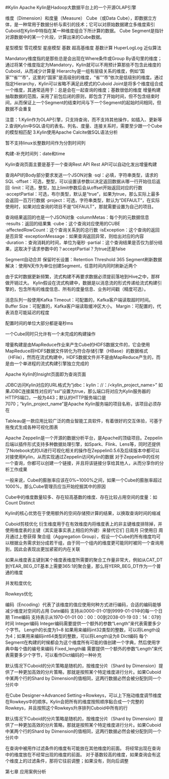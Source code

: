#Kylin
Apache Kylin是Hadoop大数据平台上的一个开源OLAP引擎

维度（Dimension）和度量（Measure）
Cube（或Data Cube），即数据立方体，是一种常用于数据分析与索引的技术；它可以对原始数据建立多维度索引
Cuboid在Kylin中特指在某一种维度组合下所计算的数据。
Cube Segment是指针对源数据中的某一个片段，计算出来的Cube数据。

星型模型 雪花模型 星座模型
基数
超高基维度
基数计算 HuperLogLog 近似算法

Mandatory维度指的是那些总是会出现在Where条件或Group By语句里的维度；通过将某个维度指定为Mandatory，Kylin就可以不用预计算那些不包含此维度的Cuboid，从而减少计算量
Hierarchy是一组有层级关系的维度，例如“国家”“省”“市”，这里的“国家”是高级别的维度，“省”“市”依次是低级别的维度。通过指定Hierarchy，Kylin可以省略不满足此模式的Cuboid
Joint是将多个维度组合成一个维度，其通常适用于：总是会在一起查询的维度；基数很低的维度
增量构建抽取数据的范围，采用了前包后闭的原则，即包含了开始时间，但不包含结束时间，从而保证上一个Segment的结束时间与下一个Segment的起始时间相同，但数据不会重复

注意：1.Kylin作为OLAP引擎，只支持查询，而不支持其他操作，如插入、更新等
2.查询Kylin中SQL语句的表名、列名、度量、连接关系时，需要至少跟一个Cube的模型相匹配
3.Kylin使用Apache Calcite做SQL语法分析

暂不支持linux长整数时间作为分割时间列

构建-补充时间列：date和time

Kylin查询页面主要是基于一个查询Rest API
Rest API可以自动化发出增量构建

查询API的Body部分要求发送一个JSON对象
·sql：必填，字符串类型，请求的SQL
·offset：可选，整型，可以设置该参数以决定返回数据从哪一行开始往后返回
·limit：可选，整型，加上limit参数后会从offset开始返回对应的行数
·acceptPartial：可选，布尔类型，默认是“true”，如果为true，那么实际上最多会返回一百万行数据
·project：可选，字符串类型，默认为“DEFAULT”，在实际使用时，如果对应查询的项目不是“DEFAULT”，那就需要设置为自己的项目。

查询结果返回的也是一个JSON对象
·columnMetas：每个列的元数据信息
·results：返回的结果集
·cube：这个查询对应使用的CUBE
·affectedRowCount：这个查询关系到的总行数
·isException：这个查询的返回是否异常
·exceptionMessage：如果查询返回异常，则给出对应的内容
·duration：查询消耗的时间，单位为毫秒
·partial：这个查询结果是否仅为部分结果，这取决于请求参数中的？acceptPartial？为true还是false

Segment自动合并
保留时长设置：Retention Threshold 365
Segment刷新数据解决：使用N天作为单位创建Segment，任意时间内同时刷新近两个

由于实时数据更新频繁，流式构建不再要求数据必须提前落地到Hive之中，那样做开销过大。
Kylin假设在流式构建中，数据是以消息流的形式传递给流式构建引擎的，包含所有的维度信息、所有的度量信息、业务时间戳（精度可选）。

消息队列一般使用Kafka
Timeout：可配置的，Kafka客户端读取超时时间。
Buffer Size：可配置的，Kafka客户端读取缓冲区大小。
Margin：可配置的，代表消息可能延迟的程度

配置时间的单位大部分都是毫秒ms

一个Cube同时只允许有一个未完成的构建操作

增量构建是由MapReduce作业来产生Cube的HDFS数据文件的，它会使用MapReduce将HDFS数据文件转化为符合存储引擎（HBase）的数据格式（HFile），然而在流式构建中，HDFS数据文件并不是由MapReduce产生的，而是由一个单进程的流式构建引擎独立完成的

Apache Kylin的Insight页面即为查询页面

JDBC访问Kylin对应的URL格式为“jdbc：kylin：//<hostname>：<port>/<kylin_project_name>”
如果JDBC连接属性对应的“ssl”设置为true，那么端口将对应为Kylin服务器的HTTPS端口，一般为443；默认的HTTP服务端口是7070；“kylin_project_name”是Apache Kylin服务端的项目名称，该项目必须存在

Tableau是一款应用比较广泛的商业智能工具软件，有着很好的交互体验，可基于拖曳式生成各种可视化图表

Apache Zeppelin是一个开源的数据分析平台，是Apache的顶级项目。Zeppelin后端以插件形式支持多种数据处理引擎，如Spark、Flink、Lens等，同时还提供了Notebook式的UI进行可视化相关的操作在Zeppelin0.5.6及后续版本中都可以对接使用Kylin，从而实现通过Zeppelin访问Kylin的数据
对于Zeppelin中的任何一个查询，你都可以创建一个链接，并且将该链接分享给其他人，从而分享你的分析工作成果


一般来说，Cube的膨胀率应该在0%~1000%之间，如果一个Cube的膨胀率超过1000%，那么Cube管理员应当开始挖掘其中的原因

Cube中的维度数量较多、存在较高基数的维度、存在比较占用空间的度量：如Count Distinct

Kylin的核心优势在于使用额外的空间存储预计算的结果，以换取查询时间的缩减

Cuboid剪枝优化
衍生维度用于在有效维度内将维度表上的非主键维度排除掉，并使用维度表的主键（其实是事实表上相应的外键）来替代它们 日周月 只使用日 周月通过上卷获得
聚合组（Aggregation Group），假设一个Cube的所有维度均可以根据业务需求划分成若干组，由于同一个组内的维度更可能同时被同一个查询用到，因此会表现出更加紧密的内在关联

如果从维度表主键到某个维度表维度所需要的聚合工作量非常大，例如从CAT_DT到YEAR_BEG_DT基本上需要365∶1的聚合量，那么将YERR_BEG_DT作为一个普通的维度

并发粒度优化

Rowkeys优化

编码（Encoding）代表了该维度的值应使用何种方式进行编码，合适的编码能够减少维度对空间的占用
Date编码 支持从0000-01-01到9999-01-01中的每一个日期
Time编码 支持表示从1970-01-01 00：00：00到2038-01-19 03：14：07的时间
Integer编码 Integer编码需要提供一个额外的参数“Length”来代表需要多少个字节。
Length的长度为1~8 如果用来编码int32类型的整数，可以将Length设为4；如果用来编码int64类型的整数，可以将Length设为8
Dict编码 每个Segment在构建的时候都会为这个维度所有可能的值创建一个字典，然后使用字典中每个值的编号来编码
Fixed_length编 需要提供一个额外的参数“Length”来代表需要多少个字节，可以看作Dict编码的一种补充

默认情况下Cuboid的分片策略是随机的，按维度分片（Shard by Dimension）提供了一种更加高效的分片策略，那就是按照某个特定维度进行分片。如果Cuboid中某两个行的Shard by Dimension的值相同，这两行数据必然会被分配到同一个分片中

在Cube Designer→Advanced Setting→Rowkeys，可以上下拖动维度调节维度在Rowkeys中的顺序。Kylin会把所有的维度按照顺序黏合成一个完整的Rowkeys，并且按照这个Rowkeys升序排列Cuboid中所有的行

默认情况下Cuboid的分片策略是随机的，按维度分片（Shard by Dimension）提供了一种更加高效的分片策略，那就是按照某个特定维度进行分片。如果Cuboid中某两个行的Shard by Dimension的值相同，这两行数据必然会被分配到同一个分片中

在查询中被用作过滤条件的维度有可能放在其他维度的前面。
将经常出现在查询中的维度放在不经常出现的维度的前面。
对于基数较高的维度，如果查询会有这个维度上的过滤条件，那将它往前调整；如果没有，则向后调整

第七章 应用案例分析




